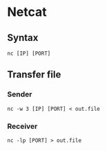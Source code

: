 # Netcat

## Syntax
```
nc [IP] [PORT]
```

## Transfer file
### Sender
```
nc -w 3 [IP] [PORT] < out.file
```

### Receiver
```
nc -lp [PORT] > out.file
```
